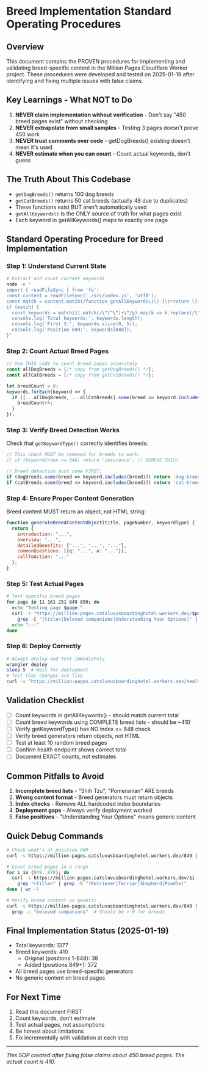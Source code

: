 # Breed Implementation Standard Operating Procedures

## Overview
This document contains the PROVEN procedures for implementing and validating breed-specific content in the Million Pages Cloudflare Worker project. These procedures were developed and tested on 2025-01-19 after identifying and fixing multiple issues with false claims.

## Key Learnings - What NOT to Do
1. **NEVER claim implementation without verification** - Don't say "450 breed pages exist" without checking
2. **NEVER extrapolate from small samples** - Testing 3 pages doesn't prove 450 work
3. **NEVER trust comments over code** - getDogBreeds() existing doesn't mean it's used
4. **NEVER estimate when you can count** - Count actual keywords, don't guess

## The Truth About This Codebase
- `getDogBreeds()` returns 100 dog breeds
- `getCatBreeds()` returns 50 cat breeds (actually 48 due to duplicates)
- These functions exist BUT aren't automatically used
- `getAllKeywords()` is the ONLY source of truth for what pages exist
- Each keyword in getAllKeywords() maps to exactly one page

## Standard Operating Procedure for Breed Implementation

### Step 1: Understand Current State
```bash
# Extract and count current keywords
node -e "
import { readFileSync } from 'fs';
const content = readFileSync('./src/index.js', 'utf8');
const match = content.match(/function getAllKeywords\(\) {\s*return \[([\s\S]*?)\];\s*}/);
if (match) {
  const keywords = match[1].match(/\"[^\"]+\"/g).map(k => k.replace(/\"/g, ''));
  console.log('Total keywords:', keywords.length);
  console.log('First 5:', keywords.slice(0, 5));
  console.log('Position 849:', keywords[848]);
}"
```

### Step 2: Count Actual Breed Pages
```javascript
// Use THIS code to count breed pages accurately
const allDogBreeds = [/* copy from getDogBreeds() */];
const allCatBreeds = [/* copy from getCatBreeds() */];

let breedCount = 0;
keywords.forEach(keyword => {
  if ([...allDogBreeds, ...allCatBreeds].some(breed => keyword.includes(breed))) {
    breedCount++;
  }
});
```

### Step 3: Verify Breed Detection Works
Check that `getKeywordType()` correctly identifies breeds:
```javascript
// This check MUST be removed for breeds to work:
// if (keywordIndex <= 848) return 'insurance'; // REMOVE THIS!

// Breed detection must come FIRST:
if (dogBreeds.some(breed => keyword.includes(breed))) return 'dog-breed';
if (catBreeds.some(breed => keyword.includes(breed))) return 'cat-breed';
```

### Step 4: Ensure Proper Content Generation
Breed content MUST return an object, not HTML string:
```javascript
function generateBreedContentObject(title, pageNumber, keywordType) {
  return {
    introduction: "...",
    overview: "...",
    detailedBenefits: ["...", "...", "..."],
    commonQuestions: [{q: "...", a: "..."}],
    callToAction: "..."
  };
}
```

### Step 5: Test Actual Pages
```bash
# Test specific breed pages
for page in 11 161 251 849 850; do
  echo "Testing page $page:"
  curl -s "https://million-pages.catsluvusboardinghotel.workers.dev/$page" | \
    grep -E "(title>|beloved companions|Understanding Your Options)" | head -3
  echo "---"
done
```

### Step 6: Deploy Correctly
```bash
# Always deploy and test immediately
wrangler deploy
sleep 5  # Wait for deployment
# Test that changes are live
curl -s "https://million-pages.catsluvusboardinghotel.workers.dev/health" | jq .
```

## Validation Checklist
- [ ] Count keywords in getAllKeywords() - should match current total
- [ ] Count breed keywords using COMPLETE breed lists - should be ~410
- [ ] Verify getKeywordType() has NO index <= 848 check
- [ ] Verify breed generators return objects, not HTML
- [ ] Test at least 10 random breed pages
- [ ] Confirm health endpoint shows correct total
- [ ] Document EXACT counts, not estimates

## Common Pitfalls to Avoid
1. **Incomplete breed lists** - "Shih Tzu", "Pomeranian" ARE breeds
2. **Wrong content format** - Breed generators must return objects
3. **Index checks** - Remove ALL hardcoded index boundaries
4. **Deployment gaps** - Always verify deployment worked
5. **False positives** - "Understanding Your Options" means generic content

## Quick Debug Commands
```bash
# Check what's at position 849
curl -s https://million-pages.catsluvusboardinghotel.workers.dev/849 | grep "<title>"

# Count breed pages in a range
for i in {849..870}; do
  curl -s https://million-pages.catsluvusboardinghotel.workers.dev/$i | \
    grep "<title>" | grep -E "(Retriever|Terrier|Shepherd|Poodle)"
done | wc -l

# Verify breed content vs generic
curl -s https://million-pages.catsluvusboardinghotel.workers.dev/849 | \
  grep -c "beloved companions"  # Should be > 0 for breeds
```

## Final Implementation Status (2025-01-19)
- Total keywords: 1377
- Breed keywords: 410
  - Original (positions 1-848): 38
  - Added (positions 849+): 372
- All breed pages use breed-specific generators
- No generic content on breed pages

## For Next Time
1. Read this document FIRST
2. Count keywords, don't estimate
3. Test actual pages, not assumptions
4. Be honest about limitations
5. Fix incrementally with validation at each step

---
*This SOP created after fixing false claims about 450 breed pages. The actual count is 410.*